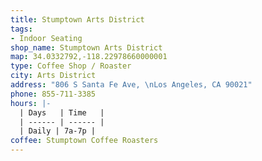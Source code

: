 ```yaml
---
title: Stumptown Arts District
tags:
- Indoor Seating
shop_name: Stumptown Arts District
map: 34.0332792,-118.22978660000001
type: Coffee Shop / Roaster
city: Arts District
address: "806 S Santa Fe Ave, \nLos Angeles, CA 90021"
phone: 855-711-3385
hours: |-
  | Days   | Time   |
  | ------ | ------ |
  | Daily | 7a-7p |
coffee: Stumptown Coffee Roasters
---
```


